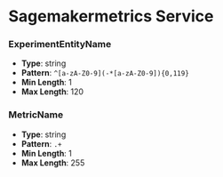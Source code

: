 # Sagemakermetrics Service

### ExperimentEntityName
- **Type**: string
- **Pattern**: `^[a-zA-Z0-9](-*[a-zA-Z0-9]){0,119}`
- **Min Length**: 1
- **Max Length**: 120

### MetricName
- **Type**: string
- **Pattern**: `.+`
- **Min Length**: 1
- **Max Length**: 255

